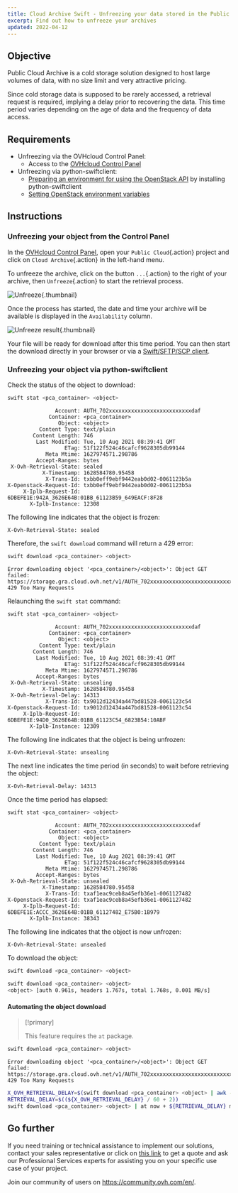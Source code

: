 ```yaml
---
title: Cloud Archive Swift - Unfreezing your data stored in the Public Cloud Archive
excerpt: Find out how to unfreeze your archives
updated: 2022-04-12
---
```


## Objective

Public Cloud Archive is a cold storage solution designed to host large volumes of data, with no size limit and very attractive pricing.

Since cold storage data is supposed to be rarely accessed, a retrieval request is required, implying a delay prior to recovering the data. This time period varies depending on the age of data and the frequency of data access.

## Requirements

- Unfreezing via the OVHcloud Control Panel:
    - Access to the [OVHcloud Control Panel](https://ca.ovh.com/auth/?action=gotomanager&from=https://www.ovh.com/asia/&ovhSubsidiary=asia)
- Unfreezing via python-swiftclient:
    - [Preparing an environment for using the OpenStack API](prepare_the_environment_for_using_the_openstack_api1.) by installing python-swiftclient
    - [Setting OpenStack environment variables](loading_openstack_environment_variables1.)

## Instructions

### Unfreezing your object from the Control Panel

In the [OVHcloud Control Panel](https://ca.ovh.com/auth/?action=gotomanager&from=https://www.ovh.com/asia/&ovhSubsidiary=asia), open your `Public Cloud`{.action} project and click on `Cloud Archive`{.action} in the left-hand menu.

To unfreeze the archive, click on the button `...`{.action} to the right of your archive, then `Unfreeze`{.action} to start the retrieval process.

![Unfreeze](unfreeze.png){.thumbnail}

Once the process has started, the date and time your archive will be available is displayed in the `Availability` column.

![Unfreeze result](unfreeze_result.png){.thumbnail}

Your file will be ready for download after this time period. You can then start the download directly in your browser or via a [Swift/SFTP/SCP client](pca_sftp1.).

### Unfreezing your object via python-swiftclient

Check the status of the object to download:

```bash
swift stat <pca_container> <object>
```

```
               Account: AUTH_702xxxxxxxxxxxxxxxxxxxxxxxxxxdaf
             Container: <pca_container>
                Object: <object>
          Content Type: text/plain
        Content Length: 746
         Last Modified: Tue, 10 Aug 2021 08:39:41 GMT
                  ETag: 51f122f524c46cafcf9628305db99144
            Meta Mtime: 1627974571.298786
         Accept-Ranges: bytes
 X-Ovh-Retrieval-State: sealed
           X-Timestamp: 1628584780.95458
            X-Trans-Id: txbb0eff9ebf9442eab0d02-0061123b5a
X-Openstack-Request-Id: txbb0eff9ebf9442eab0d02-0061123b5a
     X-Iplb-Request-Id: 6DBEFE1E:942A_3626E64B:01BB_61123B59_649EACF:8F28
       X-Iplb-Instance: 12308
```

The following line indicates that the object is frozen:

```
X-Ovh-Retrieval-State: sealed
```

Therefore, the `swift download` command will return a 429 error:

```bash
swift download <pca_container> <object>
```
```
Error downloading object '<pca_container>/<object>': Object GET failed: https://storage.gra.cloud.ovh.net/v1/AUTH_702xxxxxxxxxxxxxxxxxxxxxxxxxxdaf/<pca_container>/<object> 429 Too Many Requests
```

Relaunching the `swift stat` command:

```bash
swift stat <pca_container> <object>
```

```
               Account: AUTH_702xxxxxxxxxxxxxxxxxxxxxxxxxxdaf
             Container: <pca_container>
                Object: <object>
          Content Type: text/plain
        Content Length: 746
         Last Modified: Tue, 10 Aug 2021 08:39:41 GMT
                  ETag: 51f122f524c46cafcf9628305db99144
            Meta Mtime: 1627974571.298786
         Accept-Ranges: bytes
 X-Ovh-Retrieval-State: unsealing
           X-Timestamp: 1628584780.95458
 X-Ovh-Retrieval-Delay: 14313
            X-Trans-Id: tx9012d12434a447bd81528-0061123c54
X-Openstack-Request-Id: tx9012d12434a447bd81528-0061123c54
     X-Iplb-Request-Id: 6DBEFE1E:94D0_3626E64B:01BB_61123C54_6823B54:10ABF
       X-Iplb-Instance: 12309
```

The following line indicates that the object is being unfrozen:

```
X-Ovh-Retrieval-State: unsealing
```

The next line indicates the time period (in seconds) to wait before retrieving the object:

```bash
X-Ovh-Retrieval-Delay: 14313
```

Once the time period has elapsed:

```bash
swift stat <pca_container> <object>
```

```
               Account: AUTH_702xxxxxxxxxxxxxxxxxxxxxxxxxxdaf
             Container: <pca_container>
                Object: <object>
          Content Type: text/plain
        Content Length: 746
         Last Modified: Tue, 10 Aug 2021 08:39:41 GMT
                  ETag: 51f122f524c46cafcf9628305db99144
            Meta Mtime: 1627974571.298786
         Accept-Ranges: bytes
 X-Ovh-Retrieval-State: unsealed
           X-Timestamp: 1628584780.95458
            X-Trans-Id: txaf1eac9ceb8a45efb36e1-0061127482
X-Openstack-Request-Id: txaf1eac9ceb8a45efb36e1-0061127482
     X-Iplb-Request-Id: 6DBEFE1E:ACCC_3626E64B:01BB_61127482_E75B0:1B979
       X-Iplb-Instance: 38343
```

The following line indicates that the object is now unfrozen:

```
X-Ovh-Retrieval-State: unsealed
```

To download the object:

```bash
swift download <pca_container> <object>
```

```bash
swift download <pca_container> <object>
<object> [auth 0.961s, headers 1.767s, total 1.768s, 0.001 MB/s]
```

#### Automating the object download

> [!primary]
>
> This feature requires the `at` package.
>

```bash
swift download <pca_container> <object>
```
```
Error downloading object '<pca_container>/<object>': Object GET failed: https://storage.gra.cloud.ovh.net/v1/AUTH_702xxxxxxxxxxxxxxxxxxxxxxxxxxdaf/<pca_container>/<object> 429 Too Many Requests
```

```bash
X_OVH_RETRIEVAL_DELAY=$(swift download <pca_container> <object> | awk -F ": " '/X-Ovh-Retrieval-Delay/ {print $2}'
RETRIEVAL_DELAY=$((${X_OVH_RETRIEVAL_DELAY} / 60 + 2))
swift download <pca_container> <object> | at now + ${RETRIEVAL_DELAY} minutes
```

## Go further

If you need training or technical assistance to implement our solutions, contact your sales representative or click on [this link](https://www.ovhcloud.com/asia/professional-services/) to get a quote and ask our Professional Services experts for assisting you on your specific use case of your project.

Join our community of users on <https://community.ovh.com/en/>.
